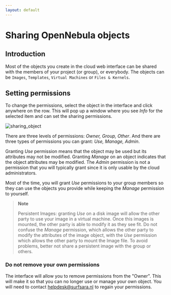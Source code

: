 ```yaml
---
layout: default
---
```

# Sharing OpenNebula objects

## Introduction

Most of the objects you create in the cloud web interface can be shared with the members of your project (or group), or everybody. The objects can be `Images`, `Templates`, `Virtual Machines` or `Files & Kernels`.

## Setting permissions

To change the permissions, select the object in the interface and click anywhere on the row. This will pop up a window where you see _Info_ for the selected item and can set the sharing permissions.

![sharing_object](https://doc.hpccloud.surfsara.nl/oortdoc/docs/raw/master/images/sharing_object.png)

There are three levels of permissions: _Owner, Group, Other_. And there are three types of permissions you can grant: _Use, Manage, Admin_.

Granting _Use_ permission means that the object may be used but its attributes may not be modified. Granting _Manage_ on an object indicates that the object attributes may be modified. The _Admin_ permission is not a permission that you will typically grant since it is only usable by the cloud administrators.

Most of the time, you will grant _Use_ permissions to your group members so they can use the objects you provide while keeping the _Manage_ permission to yourself.

> **Note**
>
> Persistent Images: granting _Use_ on a disk image will allow the other party to use your image in a virtual machine. Once this images is mounted, the other party is able to modify it as they see fit. Do not confuse the _Manage_ permission, which allows the other party to modify the attributes of the image object, with the _Use_ permission which allows the other party to mount the Image file. To avoid problems, better not share a persistent image with the group or others.

### Do not remove your own permissions

The interface will allow you to remove permissions from the "Owner". This will make it so that you can no longer use or manage your own object. You will need to contact helpdesk@surfsara.nl to regain your permissions.